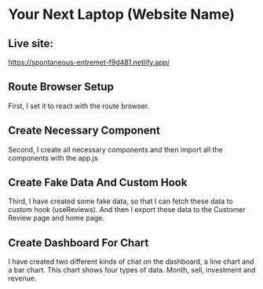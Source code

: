 # Your Next Laptop (Website Name)



## Live site:

https://spontaneous-entremet-f9d481.netlify.app/


## Route Browser Setup

First, I set it to react with the route browser.


## Create Necessary Component

Second, I create all necessary components and then import all the components with the app.js

## Create Fake Data And Custom Hook

Third, I have created some fake data, so that I can fetch these data to  custom hook (useReviews). And then I export these data to the Customer Review page and home page.

## Create Dashboard For Chart

I have created two different kinds of chat on the dashboard, a line chart and a bar chart. This chart shows four types of data. Month, sell, investment and revenue. 

